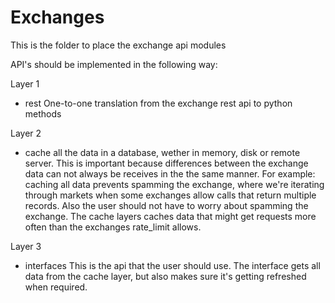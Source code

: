 # Exchanges

This is the folder to place the exchange api modules

API's should be implemented in the following way:

Layer 1
- rest
    One-to-one translation from the exchange rest api to python methods

Layer 2
- cache all the data in a database, wether in memory, disk or remote server.
    This is important because differences between the exchange data can not always be receives in the the same manner.
    For example: caching all data prevents spamming the exchange, where we're iterating through markets when some exchanges allow calls that return multiple records.
    Also the user should not have to worry about spamming the exchange. The cache layers caches data that might get requests more often than the exchanges rate_limit allows.

Layer 3
- interfaces
    This is the api that the user should use. The interface gets all data from the cache layer, but also makes sure it's getting refreshed when required.
